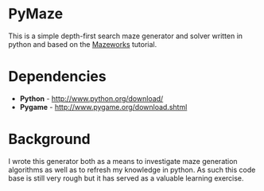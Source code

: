 # PyMaze

This is a simple depth-first search maze generator and solver written in python and based on the [Mazeworks](http://www.mazeworks.com/mazegen/mazetut/index.htm) tutorial.

# Dependencies

* __Python__ - http://www.python.org/download/
* __Pygame__ - http://www.pygame.org/download.shtml

# Background

I wrote this generator both as a means to investigate maze generation algorithms as well as to refresh my knowledge in python. As such this code base is still very rough but it has served as a valuable learning exercise.
